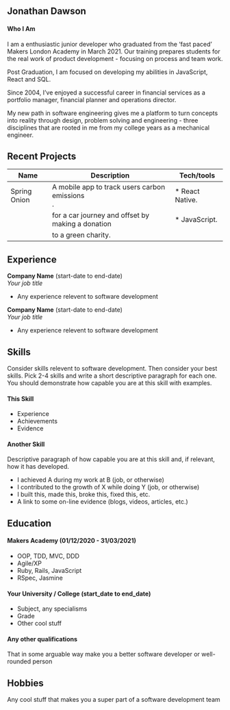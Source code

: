 ## Jonathan Dawson

#### Who I Am
I am a enthusiastic junior developer who graduated from the ‘fast paced’ Makers London Academy in March 2021. Our training prepares students for the real work of product development - focusing on process and team work.

Post Graduation, I am focused on developing my abilities in JavaScript, React and SQL.

Since 2004, I’ve enjoyed a successful career in financial services as a portfolio manager, financial planner and operations director. 

My new path in software engineering gives me a platform to turn concepts into reality through design, problem solving and engineering - three disciplines that are rooted in me from my college years as a mechanical engineer.

## Recent Projects 

| Name           | Description                                            | Tech/tools        |
| -------------- | ------------------------------------------------------ | ----------------- |
| Spring Onion   | A mobile app to track users carbon emissions <br>.     | * React Native.   |
|                | for a car journey and offset by making a donation <br> | * JavaScript.     |
|                | to a green charity.                                    |                   |       

## Experience

**Company Name** (start-date to end-date)  
_Your job title_

- Any experience relevent to software development

**Company Name** (start-date to end-date)  
_Your job title_

- Any experience relevent to software development

## Skills

Consider skills relevent to software development. Then consider your best skills. Pick 2-4 skills and write a short descriptive paragraph for each one. You should demonstrate how capable you are at this skill with examples.

#### This Skill

- Experience
- Achievements
- Evidence

#### Another Skill

Descriptive paragraph of how capable you are at this skill and, if relevant, how it has developed.

- I achieved A during my work at B (job, or otherwise)
- I contributed to the growth of X while doing Y (job, or otherwise)
- I built this, made this, broke this, fixed this, etc.
- A link to some on-line evidence (blogs, videos, articles, etc.)

## Education

#### Makers Academy (01/12/2020 - 31/03/2021)

- OOP, TDD, MVC, DDD
- Agile/XP
- Ruby, Rails, JavaScript
- RSpec, Jasmine

#### Your University / College (start_date to end_date)

- Subject, any specialisms
- Grade
- Other cool stuff

#### Any other qualifications

That in some arguable way make you a better software developer or well-rounded person

## Hobbies

Any cool stuff that makes you a super part of a software development team
